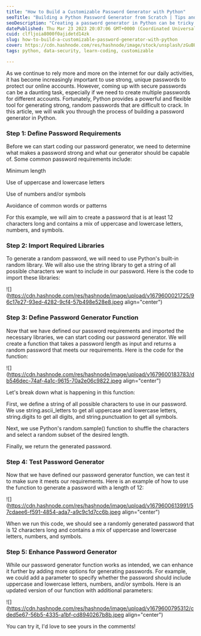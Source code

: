 ```yaml
---
title: "How to Build a Customizable Password Generator with Python"
seoTitle: "Building a Python Password Generator from Scratch | Tips and Tricks"
seoDescription: "Creating a password generator in Python can be tricky. Learn some tips and tricks to make the process smoother and generate secure passwords with ease."
datePublished: Thu Mar 23 2023 20:07:06 GMT+0000 (Coordinated Universal Time)
cuid: clfljoia8000f0ajidetd14zk
slug: how-to-build-a-customizable-password-generator-with-python
cover: https://cdn.hashnode.com/res/hashnode/image/stock/unsplash/zGuBURGGmdY/upload/338df9dbbac4363551e5ced590de1614.jpeg
tags: python, data-security, learn-coding, customizable

---
```


As we continue to rely more and more on the internet for our daily activities, it has become increasingly important to use strong, unique passwords to protect our online accounts. However, coming up with secure passwords can be a daunting task, especially if we need to create multiple passwords for different accounts. Fortunately, Python provides a powerful and flexible tool for generating strong, random passwords that are difficult to crack. In this article, we will walk you through the process of building a password generator in Python.

### Step 1: Define Password Requirements

Before we can start coding our password generator, we need to determine what makes a password strong and what our generator should be capable of. Some common password requirements include:

Minimum length

Use of uppercase and lowercase letters

Use of numbers and/or symbols

Avoidance of common words or patterns

For this example, we will aim to create a password that is at least 12 characters long and contains a mix of uppercase and lowercase letters, numbers, and symbols.

### Step 2: Import Required Libraries

To generate a random password, we will need to use Python's built-in random library. We will also use the string library to get a string of all possible characters we want to include in our password. Here is the code to import these libraries:

![](https://cdn.hashnode.com/res/hashnode/image/upload/v1679600021725/96c17e27-93ed-4282-9cf4-57b498e528e8.jpeg align="center")

### Step 3: Define Password Generator Function

Now that we have defined our password requirements and imported the necessary libraries, we can start coding our password generator. We will create a function that takes a password length as input and returns a random password that meets our requirements. Here is the code for the function:

![](https://cdn.hashnode.com/res/hashnode/image/upload/v1679600183783/db546dec-74af-4a1c-9615-70a2e06c9822.jpeg align="center")

Let's break down what is happening in this function:

First, we define a string of all possible characters to use in our password. We use string.ascii\_letters to get all uppercase and lowercase letters, string.digits to get all digits, and string.punctuation to get all symbols.

Next, we use Python's random.sample() function to shuffle the characters and select a random subset of the desired length.

Finally, we return the generated password.

### Step 4: Test Password Generator

Now that we have defined our password generator function, we can test it to make sure it meets our requirements. Here is an example of how to use the function to generate a password with a length of 12:

![](https://cdn.hashnode.com/res/hashnode/image/upload/v1679600613991/57cdaee6-f591-4854-ada7-a9c9c1d7cc6b.jpeg align="center")

When we run this code, we should see a randomly generated password that is 12 characters long and contains a mix of uppercase and lowercase letters, numbers, and symbols.

### Step 5: Enhance Password Generator

While our password generator function works as intended, we can enhance it further by adding more options for generating passwords. For example, we could add a parameter to specify whether the password should include uppercase and lowercase letters, numbers, and/or symbols. Here is an updated version of our function with additional parameters:

![](https://cdn.hashnode.com/res/hashnode/image/upload/v1679600795312/cded5e67-56b5-4335-a1bf-cd8940267b8b.jpeg align="center")

You can try it, I'd love to see yours in the comments!